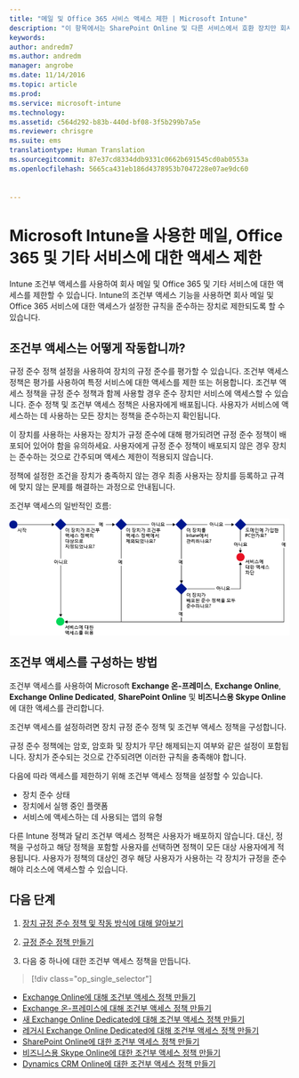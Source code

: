 ```yaml
---
title: "메일 및 Office 365 서비스 액세스 제한 | Microsoft Intune"
description: "이 항목에서는 SharePoint Online 및 다른 서비스에서 호환 장치만 회사 전자 메일 및 회사 데이터에 액세스하도록 하는 데 조건부 방식을 사용하는 방법을 설명합니다."
keywords: 
author: andredm7
ms.author: andredm
manager: angrobe
ms.date: 11/14/2016
ms.topic: article
ms.prod: 
ms.service: microsoft-intune
ms.technology: 
ms.assetid: c564d292-b83b-440d-bf08-3f5b299b7a5e
ms.reviewer: chrisgre
ms.suite: ems
translationtype: Human Translation
ms.sourcegitcommit: 87e37cd8334ddb9331c0662b691545cd0ab0553a
ms.openlocfilehash: 5665ca431eb186d4378953b7047228e07ae9dc60


---
```


# <a name="restrict-access-to-email-office-365-and-other-services-with-microsoft-intune"></a>Microsoft Intune을 사용한 메일, Office 365 및 기타 서비스에 대한 액세스 제한
Intune 조건부 액세스를 사용하여 회사 메일 및 Office 365 및 기타 서비스에 대한 액세스를 제한할 수 있습니다. Intune의 조건부 액세스 기능을 사용하면 회사 메일 및 Office 365 서비스에 대한 액세스가 설정한 규칙을 준수하는 장치로 제한되도록 할 수 있습니다.
## <a name="how-does-conditional-access-work"></a>조건부 액세스는 어떻게 작동합니까?
규정 준수 정책 설정을 사용하여 장치의 규정 준수를 평가할 수 있습니다. 조건부 액세스 정책은 평가를 사용하여 특정 서비스에 대한 액세스를 제한 또는 허용합니다. 조건부 액세스 정책을 규정 준수 정책과 함께 사용할 경우 준수 장치만 서비스에 액세스할 수 있습니다. 준수 정책 및 조건부 액세스 정책은 사용자에게 배포됩니다. 사용자가 서비스에 액세스하는 데 사용하는 모든 장치는 정책을 준수하는지 확인됩니다.

이 장치를 사용하는 사용자는 장치가 규정 준수에 대해 평가되려면 규정 준수 정책이 배포되어 있어야 함을 유의하세요.
사용자에게 규정 준수 정책이 배포되지 않은 경우 장치는 준수하는 것으로 간주되며 액세스 제한이 적용되지 않습니다.

정책에 설정한 조건을 장치가 충족하지 않는 경우 최종 사용자는 장치를 등록하고 규격에 맞지 않는 문제를 해결하는 과정으로 안내됩니다.

조건부 액세스의 일반적인 흐름:

![장치에서 서비스에 대한 액세스가 허용 또는 차단되는지 여부를 결정하는 데 사용되는 결정 지점을 보여 주는 다이어그램](../media/ConditionalAccess4.png)

## <a name="how-to-configure-conditional-access"></a>조건부 액세스를 구성하는 방법
조건부 액세스를 사용하여 Microsoft **Exchange 온-프레미스**, **Exchange Online**, **Exchange Online Dedicated**, **SharePoint Online** 및 **비즈니스용 Skype Online**에 대한 액세스를 관리합니다.

조건부 액세스를 설정하려면 장치 규정 준수 정책 및 조건부 액세스 정책을 구성합니다.

규정 준수 정책에는 암호, 암호화 및 장치가 무단 해제되는지 여부와 같은 설정이 포함됩니다. 장치가 준수되는 것으로 간주되려면 이러한 규칙을 충족해야 합니다.

다음에 따라 액세스를 제한하기 위해 조건부 액세스 정책을 설정할 수 있습니다.
- 장치 준수 상태
- 장치에서 실행 중인 플랫폼
- 서비스에 액세스하는 데 사용되는 앱의 유형

다른 Intune 정책과 달리 조건부 액세스 정책은 사용자가 배포하지 않습니다. 대신, 정책을 구성하고 해당 정책을 포함할 사용자를 선택하면 정책이 모든 대상 사용자에게 적용됩니다. 사용자가 정책의 대상인 경우 해당 사용자가 사용하는 각 장치가 규정을 준수해야 리소스에 액세스할 수 있습니다.


## <a name="next-steps"></a>다음 단계
1. [장치 규정 준수 정책 및 작동 방식에 대해 알아보기](introduction-to-device-compliance-policies-in-microsoft-intune.md)

2. [규정 준수 정책 만들기](create-a-device-compliance-policy-in-microsoft-intune.md)

2.  다음 중 하나에 대한 조건부 액세스 정책을 만듭니다.
> [!div class="op_single_selector"]
  - [Exchange Online에 대해 조건부 액세스 정책 만들기](restrict-access-to-exchange-online-with-microsoft-intune.md)
  - [Exchange 온-프레미스에 대해 조건부 액세스 정책 만들기](restrict-access-to-exchange-onpremises-with-microsoft-intune.md)
  - [새 Exchange Online Dedicated에 대해 조건부 액세스 정책 만들기](restrict-access-to-exchange-online-with-microsoft-intune.md)
  - [레거시 Exchange Online Dedicated에 대해 조건부 액세스 정책 만들기](restrict-access-to-exchange-onpremises-with-microsoft-intune.md)
  - [SharePoint Online에 대한 조건부 액세스 정책 만들기](restrict-access-to-sharepoint-online-with-microsoft-intune.md)
  - [비즈니스용 Skype Online에 대한 조건부 액세스 정책 만들기](restrict-access-to-skype-for-business-online-with-microsoft-intune.md)
  - [Dynamics CRM Online에 대한 조건부 액세스 정책 만들기](restrict-access-to-dynamics-crm-online-with-microsoft-intune.md)



<!--HONumber=Dec16_HO2-->


